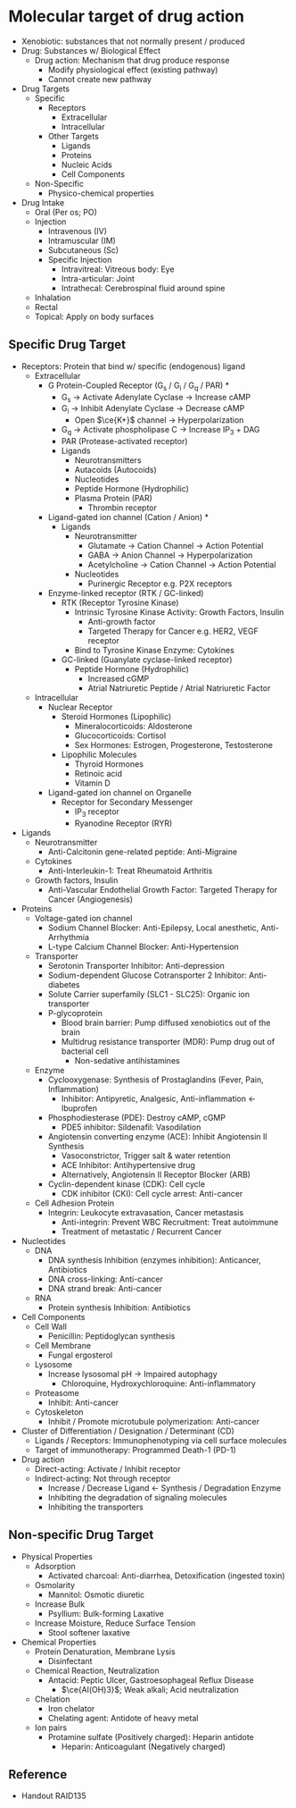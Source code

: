 # Molecular target of drug action

* Xenobiotic: substances that not normally present / produced
* Drug: Substances w/ Biological Effect
  * Drug action: Mechanism that drug produce response
    * Modify physiological effect (existing pathway)
    * Cannot create new pathway
* Drug Targets
  * Specific
    * Receptors
      * Extracellular
      * Intracellular
    * Other Targets
      * Ligands
      * Proteins
      * Nucleic Acids
      * Cell Components
  * Non-Specific
    * Physico-chemical properties
* Drug Intake
  * Oral (Per os; PO)
  * Injection
    * Intravenous (IV)
    * Intramuscular (IM)
    * Subcutaneous (Sc)
    * Specific Injection
      * Intravitreal: Vitreous body: Eye
      * Intra-articular: Joint
      * Intrathecal: Cerebrospinal fluid around spine
  * Inhalation
  * Rectal
  * Topical: Apply on body surfaces

## Specific Drug Target

* Receptors: Protein that bind w/ specific (endogenous) ligand
  * Extracellular
    * G Protein-Coupled Receptor (G<sub>s</sub> / G<sub>i</sub> / G<sub>q</sub> / PAR) \*
      * G<sub>s</sub> → Activate Adenylate Cyclase → Increase cAMP
      * G<sub>i</sub> → Inhibit Adenylate Cyclase → Decrease cAMP
        * Open $\ce{K+}$ channel → Hyperpolarization
      * G<sub>q</sub> → Activate phospholipase C → Increase IP<sub>3</sub> + DAG
      * PAR (Protease-activated receptor)
      * Ligands
        * Neurotransmitters
        * Autacoids (Autocoids)
        * Nucleotides
        * Peptide Hormone (Hydrophilic)
        * Plasma Protein (PAR)
          * Thrombin receptor
    * Ligand-gated ion channel (Cation / Anion) \*
      * Ligands
        * Neurotransmitter
          * Glutamate → Cation Channel → Action Potential
          * GABA → Anion Channel → Hyperpolarization
          * Acetylcholine → Cation Channel → Action Potential
        * Nucleotides
          * Purinergic Receptor e.g. P2X receptors
    * Enzyme-linked receptor (RTK / GC-linked)
      * RTK (Receptor Tyrosine Kinase)
        * Intrinsic Tyrosine Kinase Activity: Growth Factors, Insulin
          * Anti-growth factor
          * Targeted Therapy for Cancer e.g. HER2, VEGF receptor
        * Bind to Tyrosine Kinase Enzyme: Cytokines
      * GC-linked (Guanylate cyclase-linked receptor)
        * Peptide Hormone (Hydrophilic)
          * Increased cGMP
          * Atrial Natriuretic Peptide / Atrial Natriuretic Factor
  * Intracellular
    * Nuclear Receptor
      * Steroid Hormones (Lipophilic)
        * Mineralocorticoids: Aldosterone
        * Glucocorticoids: Cortisol
        * Sex Hormones: Estrogen, Progesterone, Testosterone
      * Lipophilic Molecules
        * Thyroid Hormones
        * Retinoic acid
        * Vitamin D
    * Ligand-gated ion channel on Organelle
      * Receptor for Secondary Messenger
        * IP<sub>3</sub> receptor
        * Ryanodine Receptor (RYR)
* Ligands
  * Neurotransmitter
    * Anti-Calcitonin gene-related peptide: Anti-Migraine
  * Cytokines
    * Anti-Interleukin-1: Treat Rheumatoid Arthritis
  * Growth factors, Insulin
    * Anti-Vascular Endothelial Growth Factor: Targeted Therapy for Cancer (Angiogenesis)
* Proteins
  * Voltage-gated ion channel
    * Sodium Channel Blocker: Anti-Epilepsy, Local anesthetic, Anti-Arrhythmia
    * L-type Calcium Channel Blocker: Anti-Hypertension
  * Transporter
    * Serotonin Transporter Inhibitor: Anti-depression
    * Sodium-dependent Glucose Cotransporter 2 Inhibitor: Anti-diabetes
    * Solute Carrier superfamily (SLC1 - SLC25): Organic ion transporter
    * P-glycoprotein
      * Blood brain barrier: Pump diffused xenobiotics out of the brain
      * Multidrug resistance transporter (MDR): Pump drug out of bacterial cell
        * Non-sedative antihistamines
  * Enzyme
    * Cyclooxygenase: Synthesis of Prostaglandins (Fever, Pain, Inflammation)
      * Inhibitor: Antipyretic, Analgesic, Anti-inflammation ← Ibuprofen
    * Phosphodiesterase (PDE): Destroy cAMP, cGMP
      * PDE5 inhibitor: Sildenafil: Vasodilation
    * Angiotensin converting enzyme (ACE): Inhibit Angiotensin II Synthesis
      * Vasoconstrictor, Trigger salt & water retention
      * ACE Inhibitor: Antihypertensive drug
      * Alternatively, Angiotensin II Receptor Blocker (ARB)
    * Cyclin-dependent kinase (CDK): Cell cycle
      * CDK inhibitor (CKI): Cell cycle arrest: Anti-cancer
  * Cell Adhesion Protein
    * Integrin: Leukocyte extravasation, Cancer metastasis
      * Anti-integrin: Prevent WBC Recruitment: Treat autoimmune
      * Treatment of metastatic / Recurrent Cancer
* Nucleotides
  * DNA
    * DNA synthesis Inhibition (enzymes inhibition): Anticancer, Antibiotics
    * DNA cross-linking: Anti-cancer
    * DNA strand break: Anti-cancer
  * RNA
    * Protein synthesis Inhibition: Antibiotics
* Cell Components
  * Cell Wall
    * Penicillin: Peptidoglycan synthesis
  * Cell Membrane
    * Fungal ergosterol
  * Lysosome
    * Increase lysosomal pH → Impaired autophagy
      * Chloroquine, Hydroxychloroquine: Anti-inflammatory
  * Proteasome
    * Inhibit: Anti-cancer
  * Cytoskeleton
    * Inhibit / Promote microtubule polymerization: Anti-cancer
* Cluster of Differentiation / Designation / Determinant (CD)
  * Ligands / Receptors: Immunophenotyping via cell surface molecules
  * Target of immunotherapy: Programmed Death-1 (PD-1)
* Drug action
  * Direct-acting: Activate / Inhibit receptor
  * Indirect-acting: Not through receptor
    * Increase / Decrease Ligand ← Synthesis / Degradation Enzyme
    * Inhibiting the degradation of signaling molecules
    * Inhibiting the transporters

## Non-specific Drug Target

* Physical Properties
  * Adsorption
    * Activated charcoal: Anti-diarrhea, Detoxification (ingested toxin)
  * Osmolarity
    * Mannitol: Osmotic diuretic
  * Increase Bulk
    * Psyllium: Bulk-forming Laxative
  * Increase Moisture, Reduce Surface Tension
    * Stool softener laxative
* Chemical Properties
  * Protein Denaturation, Membrane Lysis
    * Disinfectant
  * Chemical Reaction, Neutralization
    * Antacid: Peptic Ulcer, Gastroesophageal Reflux Disease
      * $\ce{Al(OH)3}$; Weak alkali; Acid neutralization
  * Chelation
    * Iron chelator
    * Chelating agent: Antidote of heavy metal
  * Ion pairs
    * Protamine sulfate (Positively charged): Heparin antidote
      * Heparin: Anticoagulant (Negatively charged)

## Reference

* Handout RAID135
